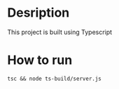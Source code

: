 # Desription
This project is built using Typescript

# How to run
```
tsc && node ts-build/server.js
```